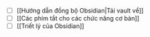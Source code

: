- [ ] [[Hướng dẫn đồng bộ Obsidian|Tải vault về]]
- [ ] [[Các phím tắt cho các chức năng cơ bản]]
- [ ] [[Triết lý của Obsidian]]